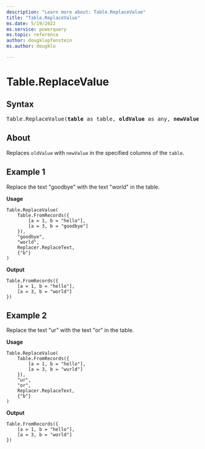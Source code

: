 ```yaml
---
description: "Learn more about: Table.ReplaceValue"
title: "Table.ReplaceValue"
ms.date: 5/19/2022
ms.service: powerquery
ms.topic: reference
author: dougklopfenstein
ms.author: dougklo

---
```

# Table.ReplaceValue

## Syntax

<pre>
Table.ReplaceValue(<b>table</b> as table, <b>oldValue</b> as any, <b>newValue</b> as any, <b>replacer</b> as function, <b>columnsToSearch</b> as list) as table
</pre>
  
## About

Replaces `oldValue` with `newValue` in the specified columns of the `table`.

## Example 1

Replace the text "goodbye" with the text "world" in the table.

**Usage**

```powerquery-m
Table.ReplaceValue(
    Table.FromRecords({
        [a = 1, b = "hello"],
        [a = 3, b = "goodbye"]
    }),
    "goodbye",
    "world",
    Replacer.ReplaceText,
    {"b"}
)
```

**Output**

```powerquery-m
Table.FromRecords({
    [a = 1, b = "hello"],
    [a = 3, b = "world"]
})
```

## Example 2

Replace the text "ur" with the text "or" in the table.

**Usage**

```powerquery-m
Table.ReplaceValue(
    Table.FromRecords({
        [a = 1, b = "hello"],
        [a = 3, b = "wurld"]
    }),
    "ur",
    "or",
    Replacer.ReplaceText,
    {"b"}
)
```

**Output**

```powerquery-m
Table.FromRecords({
    [a = 1, b = "hello"],
    [a = 3, b = "world"]
})
```
